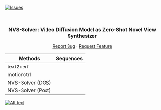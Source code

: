 <!-- Improved compatibility of back to top link: See: https://github.com/ZHU-Zhiyu/NVS_Solver/pull/73 -->
<a name="readme-top"></a>

[![Issues][issues-shield]][issues-url]
<!-- [![MIT License][license-shield]][license-url] -->
<!-- [![MyHomePage][linkedin-shield]][linkedin-url] -->

<!-- PROJECT LOGO -->
<br />
<div align="center">

  <h3 align="center">NVS-Solver: Video Diffusion Model as Zero-Shot Novel View Synthesizer</h3>
  <p align="center">
    <a href="https://github.com/ZHU-Zhiyu/NVS_Solver/issues">Report Bug</a>
    ·
    <a href="https://github.com/ZHU-Zhiyu/NVS_Solver/issues">Request Feature</a>
  </p>
</div>


| Methods       | Sequences                                |
|-------------------|--------------------------------------|
| text2nerf | <source src="https://github.com/ZHU-Zhiyu/NVS_Solver/assets/31000629/2d54149d-72b9-4e62-9c7d-674570d9fa7f" type="video/mp4"></video>|
| motionctrl| <source src="https://github.com/ZHU-Zhiyu/NVS_Solver/tree/main/Assests/Single/motionctrl/palace.mp4" type="video/mp4"></video> |
| NVS-Solver (DGS)  | <source src="https://github.com/ZHU-Zhiyu/NVS_Solver/tree/main/Assests/Single/Ours_DGS/palace.mp4" type="video/mp4"></video> |
| NVS-Solver (Post) | <source src="https://github.com/ZHU-Zhiyu/NVS_Solver/tree/main/Assests/Single/Ours/palace.mp4" type="video/mp4"></video> |

[![Alt text](https://img.youtube.com/vi/KLnj7ch6big/0.jpg)](https://www.youtube.com/watch?v=KLnj7ch6big)

[contributors-shield]: https://img.shields.io/github/contributors/ZHU-Zhiyu/NVS_Solver.svg?style=for-the-badge
[contributors-url]: https://github.com/ZHU-Zhiyu/NVS_Solver/graphs/contributors
[forks-shield]: https://img.shields.io/github/forks/ZHU-Zhiyu/NVS_Solver.svg?style=for-the-badge
[forks-url]: https://github.com/ZHU-Zhiyu/NVS_Solver/network/members
[stars-shield]: https://img.shields.io/github/stars/ZHU-Zhiyu/NVS_Solver.svg?style=for-the-badge
[stars-url]: https://github.com/ZHU-Zhiyu/NVS_Solver/stargazers
[issues-shield]: https://img.shields.io/github/issues/ZHU-Zhiyu/NVS_Solver.svg?style=for-the-badge
[issues-url]: https://github.com/ZHU-Zhiyu/NVS_Solver/issues
[license-shield]: https://img.shields.io/github/license/ZHU-Zhiyu/NVS_Solver.svg?style=for-the-badge
[license-url]: https://github.com/ZHU-Zhiyu/NVS_Solver/blob/master/LICENSE.txt
